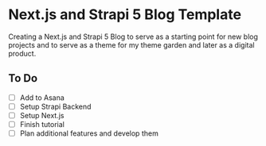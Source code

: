 # Next.js and Strapi 5 Blog Template

Creating a Next.js and Strapi 5 Blog to serve as a starting point for new blog projects and to serve as a theme for my theme garden and later as a digital product.

## To Do

- [ ] Add to Asana
- [ ] Setup Strapi Backend
- [ ] Setup Next.js
- [ ] Finish tutorial
- [ ] Plan additional features and develop them
